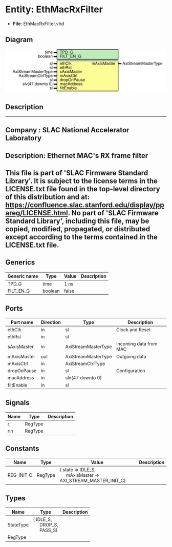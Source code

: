 # Entity: EthMacRxFilter

- **File**: EthMacRxFilter.vhd
## Diagram

![Diagram](EthMacRxFilter.svg "Diagram")
## Description

-----------------------------------------------------------------------------
 Company    : SLAC National Accelerator Laboratory
-----------------------------------------------------------------------------
 Description: Ethernet MAC's RX frame filter
-----------------------------------------------------------------------------
 This file is part of 'SLAC Firmware Standard Library'.
 It is subject to the license terms in the LICENSE.txt file found in the
 top-level directory of this distribution and at:
    https://confluence.slac.stanford.edu/display/ppareg/LICENSE.html.
 No part of 'SLAC Firmware Standard Library', including this file,
 may be copied, modified, propagated, or distributed except according to
 the terms contained in the LICENSE.txt file.
-----------------------------------------------------------------------------
## Generics

| Generic name | Type    | Value | Description |
| ------------ | ------- | ----- | ----------- |
| TPD_G        | time    | 1 ns  |             |
| FILT_EN_G    | boolean | false |             |
## Ports

| Port name   | Direction | Type                | Description            |
| ----------- | --------- | ------------------- | ---------------------- |
| ethClk      | in        | sl                  | Clock and Reset        |
| ethRst      | in        | sl                  |                        |
| sAxisMaster | in        | AxiStreamMasterType | Incoming data from MAC |
| mAxisMaster | out       | AxiStreamMasterType | Outgoing data          |
| mAxisCtrl   | in        | AxiStreamCtrlType   |                        |
| dropOnPause | in        | sl                  | Configuration          |
| macAddress  | in        | slv(47 downto 0)    |                        |
| filtEnable  | in        | sl                  |                        |
## Signals

| Name | Type    | Description |
| ---- | ------- | ----------- |
| r    | RegType |             |
| rin  | RegType |             |
## Constants

| Name       | Type    | Value                                                                                                              | Description |
| ---------- | ------- | ------------------------------------------------------------------------------------------------------------------ | ----------- |
| REG_INIT_C | RegType |  (       state       => IDLE_S,<br><span style="padding-left:20px">       mAxisMaster => AXI_STREAM_MASTER_INIT_C) |             |
## Types

| Name      | Type                                                                                               | Description |
| --------- | -------------------------------------------------------------------------------------------------- | ----------- |
| StateType | ( IDLE_S,<br><span style="padding-left:20px"> DROP_S,<br><span style="padding-left:20px"> PASS_S)  |             |
| RegType   |                                                                                                    |             |
